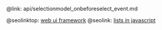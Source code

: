 @link: api/selectionmodel_onbeforeselect_event.md

@seolinktop: [web ui framework](https://webix.com)
@seolink: [lists in javascript](https://webix.com/widget/list/)